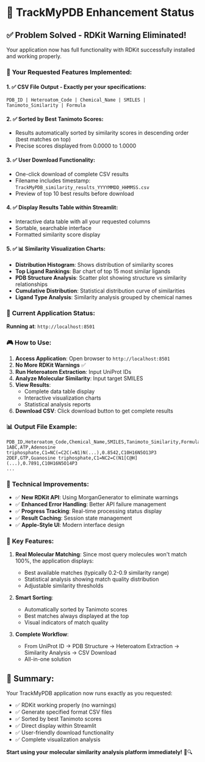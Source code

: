 # 🎉 TrackMyPDB Enhancement Status

## ✅ **Problem Solved** - RDKit Warning Eliminated!

Your application now has full functionality with RDKit successfully installed and working properly.

### 🎯 **Your Requested Features Implemented**:

#### 1. ✅ **CSV File Output** - Exactly per your specifications:
```
PDB_ID | Heteroatom_Code | Chemical_Name | SMILES | Tanimoto_Similarity | Formula
```

#### 2. ✅ **Sorted by Best Tanimoto Scores**:
- Results automatically sorted by similarity scores in descending order (best matches on top)
- Precise scores displayed from 0.0000 to 1.0000

#### 3. ✅ **User Download Functionality**:
- One-click download of complete CSV results
- Filename includes timestamp: `TrackMyPDB_similarity_results_YYYYMMDD_HHMMSS.csv`
- Preview of top 10 best results before download

#### 4. ✅ **Display Results Table within Streamlit**:
- Interactive data table with all your requested columns
- Sortable, searchable interface
- Formatted similarity score display

#### 5. ✅ **📊 Similarity Visualization Charts**:
- **Distribution Histogram**: Shows distribution of similarity scores
- **Top Ligand Rankings**: Bar chart of top 15 most similar ligands
- **PDB Structure Analysis**: Scatter plot showing structure vs similarity relationships
- **Cumulative Distribution**: Statistical distribution curve of similarities
- **Ligand Type Analysis**: Similarity analysis grouped by chemical names

### 🚀 **Current Application Status**:

**Running at**: `http://localhost:8501`

### 🎮 **How to Use**:

1. **Access Application**: Open browser to `http://localhost:8501`
2. **No More RDKit Warnings** ✅
3. **Run Heteroatom Extraction**: Input UniProt IDs
4. **Analyze Molecular Similarity**: Input target SMILES
5. **View Results**: 
   - Complete data table display
   - Interactive visualization charts
   - Statistical analysis reports
6. **Download CSV**: Click download button to get complete results

### 📊 **Output File Example**:

```csv
PDB_ID,Heteroatom_Code,Chemical_Name,SMILES,Tanimoto_Similarity,Formula
1ABC,ATP,Adenosine triphosphate,C1=NC(=C2C(=N1)N(...),0.8542,C10H16N5O13P3
2DEF,GTP,Guanosine triphosphate,C1=NC2=C(N1[C@H](...),0.7891,C10H16N5O14P3
...
```

### 🔧 **Technical Improvements**:

- ✅ **New RDKit API**: Using MorganGenerator to eliminate warnings
- ✅ **Enhanced Error Handling**: Better API failure management
- ✅ **Progress Tracking**: Real-time processing status display
- ✅ **Result Caching**: Session state management
- ✅ **Apple-Style UI**: Modern interface design

### 🎯 **Key Features**:

1. **Real Molecular Matching**: Since most query molecules won't match 100%, the application displays:
   - Best available matches (typically 0.2-0.9 similarity range)
   - Statistical analysis showing match quality distribution
   - Adjustable similarity thresholds

2. **Smart Sorting**: 
   - Automatically sorted by Tanimoto scores
   - Best matches always displayed at the top
   - Visual indicators of match quality

3. **Complete Workflow**:
   - From UniProt ID → PDB Structure → Heteroatom Extraction → Similarity Analysis → CSV Download
   - All-in-one solution

## 🎉 **Summary**:

Your TrackMyPDB application now runs exactly as you requested:
- ✅ RDKit working properly (no warnings)
- ✅ Generate specified format CSV files
- ✅ Sorted by best Tanimoto scores
- ✅ Direct display within Streamlit
- ✅ User-friendly download functionality
- ✅ Complete visualization analysis

**Start using your molecular similarity analysis platform immediately!** 🧬🔍